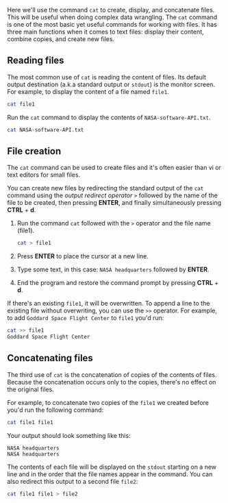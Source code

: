 Here we'll use the command `cat` to create, display, and concatenate files. This will be useful when doing complex data wrangling. The `cat` command is one of the most basic yet useful commands for working with files. It has three main functions when it comes to text files: display their content, combine copies, and create new files.

## Reading files

The most common use of `cat` is reading the content of files. Its default output destination (a.k.a standard output or `stdout`) is the monitor screen. For example, to display the content of a file named `file1`.

```bash
cat file1
```

Run the `cat` command to display the contents of `NASA-software-API.txt`.

```bash
cat NASA-software-API.txt
```

## File creation

The `cat` command can  be used to create files and it's often easier than vi or text editors for small files.

You can create new files by redirecting the standard output of the `cat` command using the *output redirect operator* `>` followed by the name of the file to be created, then pressing **ENTER**, and finally simultaneously pressing **CTRL** + **d**.

1. Run the command `cat` followed with the `>` operator and the file name (file1).

   ```bash
   cat > file1
   ```

2. Press **ENTER** to place the cursor at a new line.
3. Type some text, in this case: `NASA headquarters` followed by **ENTER**.
4. End the program and restore the command prompt by pressing **CTRL** + **d**.

If there's an existing `file1`, it will be overwritten. To append a line to the existing file  without overwriting, you can use the `>>` operator. For example, to add `Goddard Space Flight Center` to `file1` you'd run:

```bash
cat >> file1
Goddard Space Flight Center
```

## Concatenating files

The third use of `cat` is the concatenation of copies of the contents of files. Because the concatenation occurs only to the copies, there's no effect on the original files.

For example, to concatenate two copies of the `file1` we created before you'd run the following command:

```bash
cat file1 file1
```

Your output should look something like this:

```output
NASA headquarters
NASA headquarters
```

The contents of each file will be displayed on the `stdout` starting on a new line and in the order that the file names appear in the command. You can also redirect this output to a second file `file2`:

```bash
cat file1 file1 > file2
```

